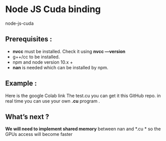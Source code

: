 # Node JS Cuda binding
node-js-cuda

## Prerequisites :

* **nvcc** must be installed. Check it using **nvcc —version**
*  g++/cc to be installed.
*  npm and node version 10.x +
* **nan** is needed which can be installed by npm.

## Example  :
Here is the google Colab link 
The test.cu you can get it this GitHub repo. in real time you can use your own **.cu** program .


## What’s next ?
**We will need to implement shared memory** between nan and *.cu * so the GPUs access will become faster 
